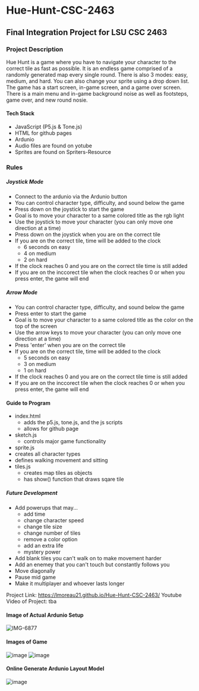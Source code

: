 # Hue-Hunt-CSC-2463
## Final Integration Project for LSU CSC 2463

### Project Description
Hue Hunt is a game where you have to navigate your character to the correct tile as fast as possible. It is an endless game comprised of a randomly generated map every single round. There is also 3 modes: easy, medium, and hard. You can also change your sprite using a drop down list. The game has a start screen, in-game screen, and a game over screen. There is a main menu and in-game background noise as well as footsteps, game over, and new round nosie.

#### Tech Stack
* JavaScript (P5.js & Tone.js)
* HTML for github pages
* Ardunio
* Audio files are found on yotube
* Sprites are found on Spriters-Resource

### Rules
##### Joystick Mode
* Connect to the ardunio via the Ardunio button
* You can control character type, difficulty, and sound below the game
* Press down on the joystick to start the game
* Goal is to move your character to a same colored title as the rgb light
* Use the joystick to move your character (you can only move one direction at a time)
* Press down on the joystick when you are on the correct tile
* If you are on the correct tile, time will be added to the clock
  * 6 seconds on easy
  * 4 on medium
  * 2 on hard
* If the clock reaches 0 and you are on the correct tile time is still added
* If you are on the inccorect tile when the clock reaches 0 or when you press enter, the game will end

##### Arrow Mode
* You can control character type, difficulty, and sound below the game
* Press enter to start the game
* Goal is to move your character to a same colored title as the color on the top of the screen
* Use the arrow keys to move your character (you can only move one direction at a time)
* Press 'enter' when you are on the correct tile
* If you are on the correct tile, time will be added to the clock
  * 5 seconds on easy
  * 3 on medium
  * 1 on hard
* If the clock reaches 0 and you are on the correct tile time is still added
* If you are on the inccorect tile when the clock reaches 0 or when you press enter, the game will end

#### Guide to Program
* index.html
  * adds the p5.js, tone.js, and the js scripts
  * allows for github page
* sketch.js
  * controls major game functionality
* sprite.js 
 * creates all character types
 * defines walking movement and sitting
* tiles.js
  * creates map tiles as objects
  * has show() function that draws sqare tile

##### Future Development
* Add powerups that may...
  * add time
  * change character speed
  * change tile size
  * change number of tiles
  * remove a color option
  * add an extra life
  * mystery power
* Add blank tiles you can't walk on to make movement harder
* Add an enemey that you can't touch but constantly follows you
* Move diagonally
* Pause mid game
* Make it multiplayer and whoever lasts longer

Project Link: https://lmoreau21.github.io/Hue-Hunt-CSC-2463/
Youtube Video of Project: tba

#### Image of Actual Ardunio Setup
![IMG-6877](https://user-images.githubusercontent.com/61840342/236071054-3008d392-6351-4f37-9929-35253adfb7dc.jpg)

#### Images of Game
![image](https://user-images.githubusercontent.com/61840342/236069749-cdeefbcb-8749-4577-b5dc-9e92b77973d9.png)
![image](https://user-images.githubusercontent.com/61840342/236070623-3b8ce628-2402-4425-8a92-03972c7acaa8.png)

#### Online Generate Ardunio Layout Model
![image](https://user-images.githubusercontent.com/61840342/236049410-124d31fc-1fcd-49a9-8efd-f0e24bd8d298.png)
